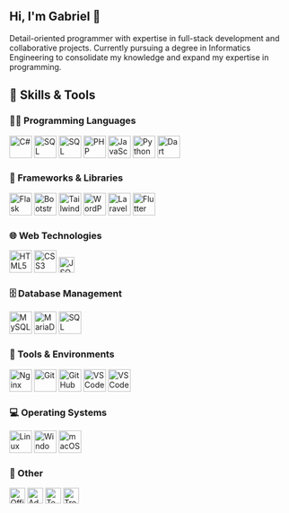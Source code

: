 ## Hi, I'm Gabriel 👋

Detail-oriented programmer with expertise in full-stack development and collaborative projects.
Currently pursuing a degree in Informatics Engineering to consolidate my knowledge and expand my expertise in programming.


## 🚀 Skills & Tools

### 👨‍💻 Programming Languages
<p align="left">
  <img src="https://cdn.jsdelivr.net/gh/devicons/devicon/icons/csharp/csharp-original.svg" height="40" alt="C#" />
  <img src="https://cdn.jsdelivr.net/gh/devicons/devicon/icons/mysql/mysql-original.svg" height="40" alt="SQL" />
  <img src="https://cdn.jsdelivr.net/gh/devicons/devicon/icons/microsoftsqlserver/microsoftsqlserver-plain.svg" height="40" alt="SQL Server" />
  <img src="https://cdn.jsdelivr.net/gh/devicons/devicon/icons/php/php-original.svg" height="40" alt="PHP" />
  <img src="https://cdn.jsdelivr.net/gh/devicons/devicon/icons/javascript/javascript-original.svg" height="40" alt="JavaScript" />
  <img src="https://cdn.jsdelivr.net/gh/devicons/devicon/icons/python/python-original.svg" height="40" alt="Python" />
  <img src="https://cdn.jsdelivr.net/gh/devicons/devicon/icons/dart/dart-original.svg" height="40" alt="Dart" />
</p>

### 🧩 Frameworks & Libraries
<p align="left">
  <img src="https://cdn.jsdelivr.net/gh/devicons/devicon/icons/flask/flask-original.svg" height="40" alt="Flask" />
  <img src="https://cdn.jsdelivr.net/gh/devicons/devicon/icons/bootstrap/bootstrap-original.svg" height="40" alt="Bootstrap" />
  <img src="https://camo.githubusercontent.com/a739cc726be1242578d99c1507c43b7323fe4b74e2f04e3cf7b16fbe66b1893d/68747470733a2f2f63646e2e6a7364656c6976722e6e65742f67682f64657669636f6e732f64657669636f6e2f69636f6e732f7461696c77696e646373732f7461696c77696e646373732d6f726967696e616c2d776f72646d61726b2e737667" height="40" alt="Tailwind CSS" />
  <img src="https://cdn.jsdelivr.net/gh/devicons/devicon/icons/wordpress/wordpress-original.svg" height="40" alt="WordPress" />
  <img src="https://cdn.jsdelivr.net/gh/devicons/devicon/icons/laravel/laravel-original.svg" height="40" alt="Laravel" />
  <img src="https://cdn.jsdelivr.net/gh/devicons/devicon/icons/flutter/flutter-original.svg" height="40" alt="Flutter" />
</p>

### 🌐 Web Technologies
<p align="left">
  <img src="https://cdn.jsdelivr.net/gh/devicons/devicon/icons/html5/html5-original.svg" height="40" alt="HTML5" />
  <img src="https://cdn.jsdelivr.net/gh/devicons/devicon/icons/css3/css3-original.svg" height="40" alt="CSS3" />
  <img src="https://img.shields.io/badge/JSON-%23ffffff.svg?style=for-the-badge&logo=json&logoColor=black" height="28" alt="JSON" />
</p>

### 🗄️ Database Management
<p align="left">
  <img src="https://cdn.jsdelivr.net/gh/devicons/devicon/icons/mysql/mysql-original.svg" height="40" alt="MySQL" />
  <img src="https://cdn.jsdelivr.net/gh/devicons/devicon/icons/mariadb/mariadb-original.svg" height="40" alt="MariaDB" />
  <img src="https://cdn.jsdelivr.net/gh/devicons/devicon/icons/microsoftsqlserver/microsoftsqlserver-plain.svg" height="40" alt="SQL Server" />
</p>

### 🧰 Tools & Environments
<p align="left">
  <img src="https://cdn.jsdelivr.net/gh/devicons/devicon/icons/nginx/nginx-original.svg" height="40" alt="Nginx" />
  <img src="https://cdn.jsdelivr.net/gh/devicons/devicon/icons/git/git-original.svg" height="40" alt="Git" />
  <img src="https://cdn.jsdelivr.net/gh/devicons/devicon/icons/github/github-original.svg" height="40" alt="GitHub" />
  <img src="https://cdn.jsdelivr.net/gh/devicons/devicon/icons/vscode/vscode-original.svg" height="40" alt="VS Code" />
  <img src="https://cdn.jsdelivr.net/gh/devicons/devicon/icons/visualstudio/visualstudio-original.svg" height="40" alt="VS Code" />
</p>

### 💻 Operating Systems
<p align="left">
  <img src="https://cdn.jsdelivr.net/gh/devicons/devicon/icons/linux/linux-original.svg" height="40" alt="Linux" />
  <img src="https://cdn.jsdelivr.net/gh/devicons/devicon/icons/windows8/windows8-original.svg" height="40" alt="Windows" />
  <img src="https://cdn.jsdelivr.net/gh/devicons/devicon/icons/apple/apple-original.svg" height="40" alt="macOS" />
</p>

### 🧩 Other
<p align="left">
  <img src="https://img.shields.io/badge/Microsoft%20Office-D83B01?style=for-the-badge&logo=microsoft-office&logoColor=white" height="28" alt="Office" />
  <img src="https://img.shields.io/badge/Adobe-Photoshop%2C%20Illustrator%2C%20InDesign-%23ff0000?style=for-the-badge&logo=adobe&logoColor=white" height="28" alt="Adobe" />
  <img src="https://img.shields.io/badge/Microsoft%20Teams-6264A7?style=for-the-badge&logo=microsoft-teams&logoColor=white" height="28" alt="Teams" />
  <img src="https://img.shields.io/badge/Trello-0052CC?style=for-the-badge&logo=trello&logoColor=white" height="28" alt="Trello" />
</p>


<!--
**Ferreira9006/Ferreira9006** is a ✨ _special_ ✨ repository because its `README.md` (this file) appears on your GitHub profile.

Here are some ideas to get you started:

- 🔭 I’m currently working on ...
- 🌱 I’m currently learning ...
- 👯 I’m looking to collaborate on ...
- 🤔 I’m looking for help with ...
- 💬 Ask me about ...
- 📫 How to reach me: ...
- 😄 Pronouns: ...
- ⚡ Fun fact: ...


<img alt="my stats" align="left" width="54%" src="https://github-readme-stats.vercel.app/api?username=Ferreira9006&show_icons=true" />
<img alt="language stats" align="left" width="41%" src="https://github-readme-stats.vercel.app/api/top-langs/?username=Ferreira9006&layout=compact" />
-->
